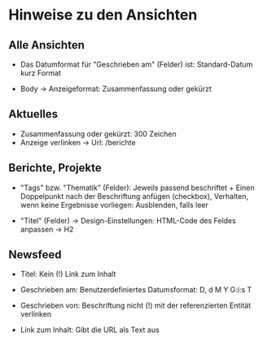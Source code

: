 # Hinweise zu den Ansichten

## Alle Ansichten

* Das Datumformat für "Geschrieben am" (Felder) ist: Standard-Datum kurz Format

* Body -> Anzeigeformat: Zusammenfassung oder gekürzt

## Aktuelles

* Zusammenfassung oder gekürzt: 300 Zeichen
* Anzeige verlinken -> Url: /berichte

## Berichte, Projekte

* "Tags" bzw. "Thematik" (Felder): Jeweils passend beschriftet + Einen Doppelpunkt nach der Beschriftung anfügen (checkbox), Verhalten, wenn keine Ergebnisse vorliegen: Ausblenden, falls leer

* "Titel" (Felder) -> Design-Einstellungen: HTML-Code des Feldes anpassen -> H2

## Newsfeed

* Titel: Kein (!) Link zum Inhalt

* Geschrieben am: Benutzerdefiniertes Datumsformat: D, d M Y G:i:s T

* Geschrieben von: Beschriftung nicht (!) mit der referenzierten Entität verlinken

* Link zum Inhalt: Gibt die URL als Text aus
